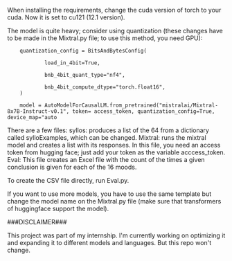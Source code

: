 When installing the requirements, change the cuda version of torch to your cuda. Now it is set to cu121 (12.1 version).

The model is quite heavy; consider using quantization (these changes have to be made in the Mixtral.py file; to use this method, you
need GPU):



        quantization_config = BitsAndBytesConfig(

                load_in_4bit=True,

                bnb_4bit_quant_type="nf4",

                bnb_4bit_compute_dtype="torch.float16", 
        )        

        model = AutoModelForCausalLM.from_pretrained("mistralai/Mixtral-8x7B-Instruct-v0.1", token= access_token, quantization_config=True, device_map="auto




There are a few files: 
syllos: produces a list of the 64 from a dictionary called sylloExamples, which can be changed.
Mixtral: runs the mixtral model and creates a list with its responses. In this file, you need an access token from hugging face; just add your token as the variable acccess_token.
Eval: This file creates an Excel file with the count of the times a given conclusion is given for each of the 16 moods.

To create the CSV file directly, run Eval.py.

If you want to use more models, you have to use the same template but change the model name on the Mixtral.py file (make sure that transformers of huggingface support the model).

###DISCLAIMER###

This project was part of my internship. I'm currently working on optimizing it and expanding it to different models and languages. But this repo won't change.



